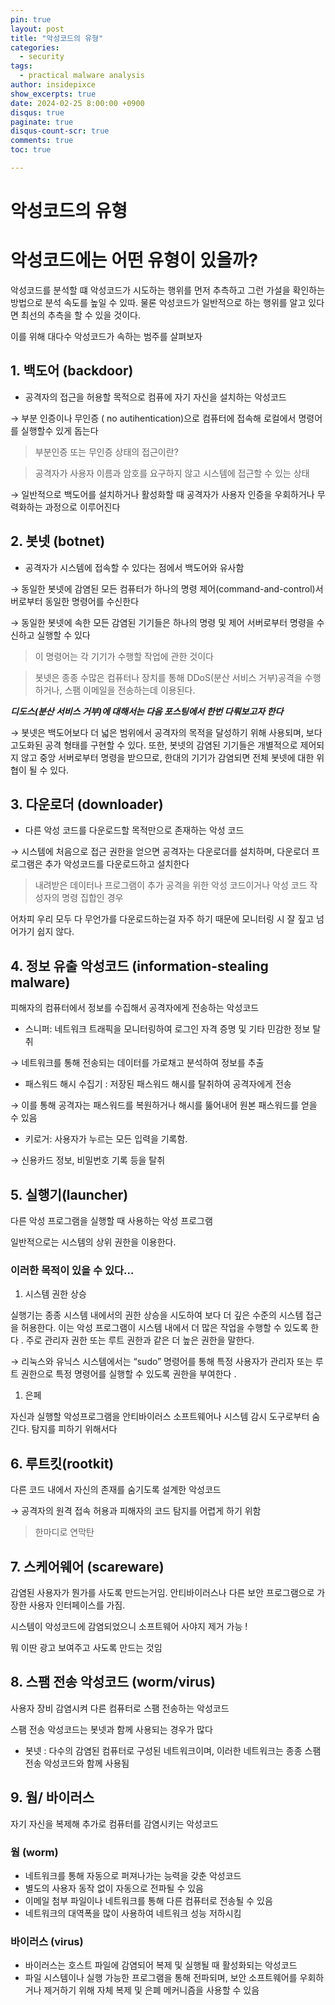 ```yaml
---
pin: true
layout: post
title: "악성코드의 유형"
categories:
  - security
tags:
  - practical malware analysis
author: insidepixce
show_excerpts: true
date: 2024-02-25 8:00:00 +0900
disqus: true
paginate: true
disqus-count-scr: true
comments: true
toc: true

---
```

# 악성코드의 유형

# 악성코드에는 어떤 유형이 있을까?

악성코드를 분석할 떄 악성코드가 시도하는 행위를 먼저 추측하고 그런 가설을 확인하는 방법으로 분석 속도를 높일 수 있따. 물론 악성코드가 일반적으로 하는 행위를 알고 있다면 최선의 추측을 할 수 있을 것이다. 

이를 위해 대다수 악성코드가 속하는 범주를 살펴보자 

## 1. 백도어 (backdoor)

- 공격자의 접근을 허용할 목적으로 컴퓨에 자기 자신을 설치하는 악성코드

→ 부분 인증이나 무인증 ( no autihentication)으로 컴퓨터에 접속해 로컬에서 명령어를 실행할수 있게 돕는다

> 부분인증 또는 무인증 상태의 접근이란?
> 

> 공격자가 사용자 이름과 암호를 요구하지 않고 시스템에 접근할 수 있는 상태
> 

→ 일반적으로 백도어를 설치하거나 활성화할 때 공격자가 사용자 인증을 우회하거나 무력화하는 과정으로 이루어진다 

## 2. 봇넷 (botnet)

- 공격자가 시스템에 접속할 수 있다는 점에서 백도어와 유사함

→ 동일한 봇넷에 감염된 모든 컴퓨터가 하나의 명령 제어(command-and-control)서버로부터 동일한 명령어를 수신한다 

→ 동일한 봇넷에 속한 모든 감염된 기기들은 하나의 명령 및 제어 서버로부터 명령을 수신하고 실행할 수 있다

> 이 명령어는 각 기기가 수행할 작업에 관한 것이다
> 

> 봇넷은 종종 수많은 컴퓨터나 장치를 통해 DDoS(분산 서비스 거부)공격을 수행하거나, 스팸 이메일을 전송하는데 이용된다.
> 

***디도스(분산 서비스 거부)에 대해서는 다음 포스팅에서 한번 다뤄보고자 한다***

→ 봇넷은 백도어보다 더 넓은 범위에서 공격자의 목적을 달성하기 위해 사용되며, 보다 고도화된 공격 형태를 구현할 수 있다. 또한, 봇넷의 감염된 기기들은 개별적으로 제어되지 않고 중앙 서버로부터 명령을 받으므로, 한대의 기기가 감염되면 전체 봇넷에 대한 위협이 될 수 있다.

## 3. 다운로더 (downloader)

- 다른 악성 코드를 다운로드할 목적만으로 존재하는 악성 코드

→ 시스템에 처음으로 접근 권한을 얻으면 공격자는 다운로더를 설치하며, 다운로더 프로그램은 추가 악성코드를 다운로드하고 설치한다 

> 내려받은 데이터나 프로그램이 추가 공격을 위한 악성 코드이거나 악성 코드 작성자의 명령 집합인 경우
> 

어차피 우리 모두 다 무언가를 다운로드하는걸 자주 하기 때문에 모니터링 시 잘 짚고 넘어가기 쉽지 않다. 

## 4. 정보 유출 악성코드 (information-stealing malware)

피해자의 컴퓨터에서 정보를 수집해서 공격자에게 전송하는 악성코드 

- 스니퍼: 네트워크 트래픽을 모니터링하여 로그인 자격 증명 및 기타 민감한 정보 탈취

→ 네트워크를 통해 전송되는 데이터를 가로채고 분석하여 정보를 추출

- 패스워드 해시 수집기 : 저장된 패스워드 해시를 탈취하여 공격자에게 전송

→ 이를 통해 공격자는 패스워드를 복원하거나 해시를 뚫어내어 원본 패스워드를 얻을 수 있음

- 키로거: 사용자가 누르는 모든 입력을 기록함.

→ 신용카드 정보, 비밀번호 기록 등을 탈취

## 5. 실행기(launcher)

다른 악성 프로그램을 실행할 때 사용하는 악성 프로그램

일반적으로는 시스템의 상위 권한을 이용한다. 

### 이러한 목적이 있을 수 있다…

1. 시스템 권한 상승

실행기는 종종 시스템 내에서의 권한 상승을 시도하여 보다 더 깊은 수준의 시스템 접근을 허용한다. 이는 악성 프로그램이 시스템 내에서 더 많은 작업을 수행할 수 있도록 한다 . 주로 관리자 권한 또는 루트 권한과 같은 더 높은 권한을 말한다. 

→ 리눅스와 유닉스 시스템에서는 “sudo” 명령어를 통해 특정 사용자가 관리자 또는 루트 권한으로 특정 명령어를 실행할 수 있도록 권한을 부여한다 . 

1. 은페 

자신과 실행할 악성프로그램을 안티바이러스 소프트웨어나 시스템 감시 도구로부터 숨긴다. 탐지를 피하기 위해서다 

## 6. 루트킷(rootkit)

다른 코드 내에서 자신의 존재를 숨기도록 설계한 악성코드 

→ 공격자의 원격 접속 허용과 피해자의 코드 탐지를 어렵게 하기 위함

> 한마디로 연막탄
> 

## 7. 스케어웨어 (scareware)

감염된 사용자가 뭔가를 사도록 만드는거임. 안티바이러스나 다른 보안 프로그램으로 가장한 사용자 인터페이스를 가짐.

시스템이 악성코드에 감염되었으니 소프트웨어 사야지 제거 가능 !

뭐 이딴  광고 보여주고 사도록 만드는 것임

## 8. 스팸 전송 악성코드 (worm/virus)

사용자 장비 감염시켜 다른 컴퓨터로 스팸 전송하는 악성코드

스팸 전송 악성코드는 봇넷과 함께 사용되는 경우가 많다 

- 봇넷 : 다수의 감염된 컴퓨터로 구성된 네트워크이며, 이러한 네트워크는 종종 스팸 전송 악성코드와 함께 사용됨

## 9. 웜/ 바이러스

자기 자신을 복제해 추가로 컴퓨터를 감염시키는 악성코드 

### 웜 (worm)

- 네트워크를 통해 자동으로 퍼져나가는 능력을 갖춘 악성코드
- 별도의 사용자 동작 없이 자동으로 전파될 수 있음
- 이메일 첨부 파일이나 네트워크를 통해 다른 컴퓨터로 전송될 수 있음
- 네트워크의 대역폭을 많이 사용하여 네트워크 성능 저하시킴

### 바이러스 (virus)

- 바이러스는 호스트 파일에 감염되어 복제 및 실행될 때 활성화되는 악성코드
- 파일 시스템이나 실행 가능한 프로그램을 통해 전파되며, 보안 소프트웨어를 우회하거나 제거하기 위해 자체 복제 및 은폐 메커니즘을 사용할 수 있음


